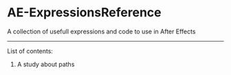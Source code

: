 # AE-ExpressionsReference

A collection of usefull expressions and code to use in After Effects

------

List of contents:

1. A study about paths
